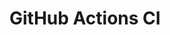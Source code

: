 # GitHub Actions CI

















































































































































































































































































































































































































































































































































































































































































































































































































































































































































































































































































































































































































































































































































































































































































































































































































































































































































































































































































































































































































































































































































































































































































































































































































































































































































































































































































































































































































































































































































































































































































































































































































































































































































































































































































































































































































































































































































































































































